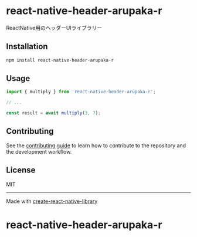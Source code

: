 # react-native-header-arupaka-r

ReactNative用のヘッダーUIライブラリー

## Installation

```sh
npm install react-native-header-arupaka-r
```

## Usage

```js
import { multiply } from 'react-native-header-arupaka-r';

// ...

const result = await multiply(3, 7);
```

## Contributing

See the [contributing guide](CONTRIBUTING.md) to learn how to contribute to the repository and the development workflow.

## License

MIT

---

Made with [create-react-native-library](https://github.com/callstack/react-native-builder-bob)
# react-native-header-arupaka-r
